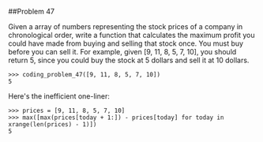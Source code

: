 ##Problem 47

Given a array of numbers representing the stock prices of a company in chronological order, write a function that
calculates the maximum profit you could have made from buying and selling that stock once. You must buy before you
can sell it. For example, given [9, 11, 8, 5, 7, 10], you should return 5, since you could buy the stock at 5
dollars and sell it at 10 dollars.

    >>> coding_problem_47([9, 11, 8, 5, 7, 10])
    5

Here's the inefficient one-liner:

    >>> prices = [9, 11, 8, 5, 7, 10]
    >>> max([max(prices[today + 1:]) - prices[today] for today in xrange(len(prices) - 1)])
    5